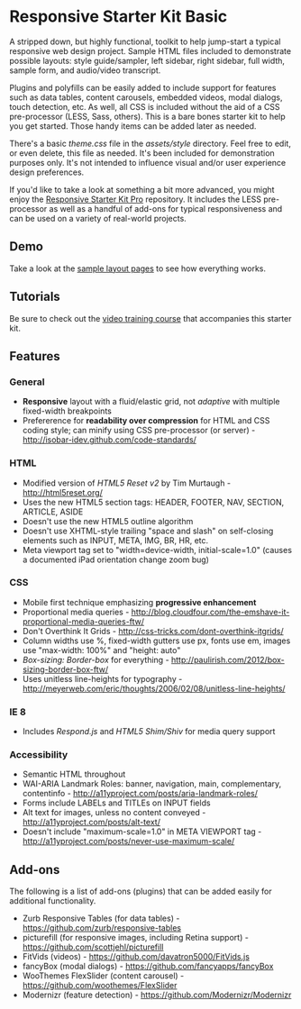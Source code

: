 # Responsive Starter Kit Basic #

A stripped down, but highly functional, toolkit to help jump-start a typical responsive web design project. Sample HTML files included to demonstrate possible layouts: style guide/sampler, left sidebar, right sidebar, full width, sample form, and audio/video transcript.

Plugins and polyfills can be easily added to include support for features such as data tables, content carousels, embedded videos, modal dialogs, touch detection, etc. As well, all CSS is included without the aid of a CSS pre-processor (LESS, Sass, others). This is a bare bones starter kit to help you get started. Those handy items can be added later as needed.

There's a basic *theme.css* file in the *assets/style* directory. Feel free to edit, or even delete, this file as needed. It's been included for demonstration purposes only. It's not intended to influence visual and/or user experience design preferences.

If you'd like to take a look at something a bit more advanced, you might enjoy the [Responsive Starter Kit Pro](https://github.com/mpgilbertusa/Responsive-Starter-Kit-Pro) repository. It includes the LESS pre-processor as well as a handful of add-ons for typical responsiveness and can be used on a variety of real-world projects.

## Demo ##

Take a look at the [sample layout pages](http://mpgilbertusa.github.io/Responsive-Starter-Kit/) to see how everything works.

## Tutorials ##

Be sure to check out the [video training course](http://www.mpgilbert.com/responsive-web-design-a-gentle-introduction) that accompanies this starter kit.

## Features ##

### General ###

* **Responsive** layout with a fluid/elastic grid, not *adaptive* with multiple fixed-width breakpoints
* Prefererence for **readability over compression** for HTML and CSS coding style; can minify using CSS pre-processor (or server) - http://isobar-idev.github.com/code-standards/

### HTML ###

* Modified version of *HTML5 Reset v2* by Tim Murtaugh - http://html5reset.org/
* Uses the new HTML5 section tags: HEADER, FOOTER, NAV, SECTION, ARTICLE, ASIDE
* Doesn't use the new HTML5 outline algorithm
* Doesn't use XHTML-style trailing "space and slash" on self-closing elements such as INPUT, META, IMG, BR, HR, etc.
* Meta viewport tag set to "width=device-width, initial-scale=1.0" (causes a documented iPad orientation change zoom bug)

### CSS ###

* Mobile first technique emphasizing **progressive enhancement**
* Proportional media queries - http://blog.cloudfour.com/the-emshave-it-proportional-media-queries-ftw/
* Don't Overthink It Grids - http://css-tricks.com/dont-overthink-itgrids/
* Column widths use %, fixed-width gutters use px, fonts use em, images use "max-width: 100%" and "height: auto"
* *Box-sizing: Border-box* for everything - http://paulirish.com/2012/box-sizing-border-box-ftw/
* Uses unitless line-heights for typography - http://meyerweb.com/eric/thoughts/2006/02/08/unitless-line-heights/

### IE 8 ###

* Includes *Respond.js* and *HTML5 Shim/Shiv* for media query support

### Accessibility ###

* Semantic HTML throughout
* WAI-ARIA Landmark Roles: banner, navigation, main, complementary, contentinfo - http://a11yproject.com/posts/aria-landmark-roles/
* Forms include LABELs and TITLEs on INPUT fields
* Alt text for images, unless no content conveyed - http://a11yproject.com/posts/alt-text/
* Doesn't include "maximum-scale=1.0" in META VIEWPORT tag - http://a11yproject.com/posts/never-use-maximum-scale/

## Add-ons ##

The following is a list of add-ons (plugins) that can be added easily for additional functionality.

* Zurb Responsive Tables (for data tables) - https://github.com/zurb/responsive-tables
* picturefill (for responsive images, including Retina support) - https://github.com/scottjehl/picturefill
* FitVids (videos) - https://github.com/davatron5000/FitVids.js
* fancyBox (modal dialogs) - https://github.com/fancyapps/fancyBox
* WooThemes FlexSlider (content carousel) - https://github.com/woothemes/FlexSlider
* Modernizr (feature detection) - https://github.com/Modernizr/Modernizr
